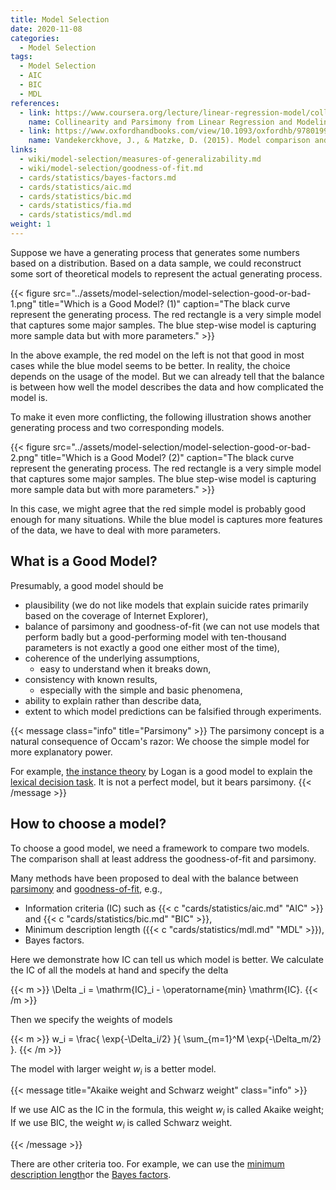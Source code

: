 ```yaml
---
title: Model Selection
date: 2020-11-08
categories:
  - Model Selection
tags:
  - Model Selection
  - AIC
  - BIC
  - MDL
references:
  - link: https://www.coursera.org/lecture/linear-regression-model/collinearity-and-parsimony-ukePA
    name: Collinearity and Parsimony from Linear Regression and Modeling on Coursear
  - link: https://www.oxfordhandbooks.com/view/10.1093/oxfordhb/9780199957996.001.0001/oxfordhb-9780199957996-e-14
    name: Vandekerckhove, J., & Matzke, D. (2015). Model comparison and the principle of parsimony. Oxford Library of Psychology.
links:
  - wiki/model-selection/measures-of-generalizability.md
  - wiki/model-selection/goodness-of-fit.md
  - cards/statistics/bayes-factors.md
  - cards/statistics/aic.md
  - cards/statistics/bic.md
  - cards/statistics/fia.md
  - cards/statistics/mdl.md
weight: 1
---
```



Suppose we have a generating process that generates some numbers based on a distribution. Based on a data sample, we could reconstruct some sort of theoretical models to represent the actual generating process.


{{< figure src="../assets/model-selection/model-selection-good-or-bad-1.png" title="Which is a Good Model?  (1)" caption="The black curve represent the generating process. The red rectangle is a very simple model that captures some major samples. The blue step-wise model is capturing more sample data but with more parameters." >}}

In the above example, the red model on the left is not that good in most cases while the blue model seems to be better. In reality, the choice depends on the usage of the model. But we can already tell that the balance is between how well the model describes the data and how complicated the model is.

To make it even more conflicting, the following illustration shows another generating process and two corresponding models.

{{< figure src="../assets/model-selection/model-selection-good-or-bad-2.png" title="Which is a Good Model? (2)" caption="The black curve represent the generating process. The red rectangle is a very simple model that captures some major samples. The blue step-wise model is capturing more sample data but with more parameters." >}}

In this case, we might agree that the red simple model is probably good enough for many situations. While the blue model is captures more features of the data, we have to deal with more parameters.

## What is a Good Model?

Presumably, a good model should be

- plausibility (we do not like models that explain suicide rates primarily based on the coverage of Internet Explorer),
- balance of parsimony and goodness-of-fit (we can not use models that perform badly but a good-performing model with ten-thousand parameters is not exactly a good one either most of the time),
- coherence of the underlying assumptions,
	- easy to understand when it breaks down,
- consistency with known results,
	- especially with the simple and basic phenomena,
- ability to explain rather than describe data,
- extent to which model predictions can be falsified through experiments.


{{< message class="info" title="Parsimony" >}}
The parsimony concept is a natural consequence of Occam's razor: We choose the simple model for more explanatory power.

For example, [the instance theory](http://intelligence.leima.is/bio-intelligence/cognition/instance-theory/) by Logan is a good model to explain the [lexical decision task](http://intelligence.leima.is/bio-intelligence/cognition/lexical-descion-task). It is not a perfect model, but it bears parsimony.
{{< /message >}}


## How to choose a model?


To choose a good model, we need a framework to compare two models. The comparison shall at least address the goodness-of-fit and parsimony.


Many methods have been proposed to deal with the balance between [parsimony](/wiki/model-selection/parsimony-of-models) and [goodness-of-fit](/wiki/model-selection/goodness-of-fit), e.g.,

- Information criteria (IC) such as {{< c "cards/statistics/aic.md" "AIC" >}} and {{< c "cards/statistics/bic.md" "BIC" >}},
- Minimum description length ({{< c "cards/statistics/mdl.md" "MDL" >}}),
- Bayes factors.


Here we demonstrate how IC can tell us which model is better. We calculate the IC of all the models at hand and specify the delta

{{< m >}}
\Delta _i = \mathrm{IC}_i - \operatorname{min} \mathrm{IC}.
{{< /m >}}

Then we specify the weights of models

{{< m >}}
w_i = \frac{ \exp\{-\Delta_i/2\} }{ \sum_{m=1}^M \exp\{-\Delta_m/2\} }.
{{< /m >}}

The model with larger weight $w_i$ is a better model.

{{< message title="Akaike weight and Schwarz weight" class="info" >}}

If we use AIC as the IC in the formula, this weight $w_i$ is called Akaike weight; If we use BIC, the weight $w_i$ is called Schwarz weight.

{{< /message >}}

There are other criteria too. For example, we can use the [minimum description length](/cards/statistics/mdl)or the [Bayes factors](/cards/statistics/bayes-factors).
